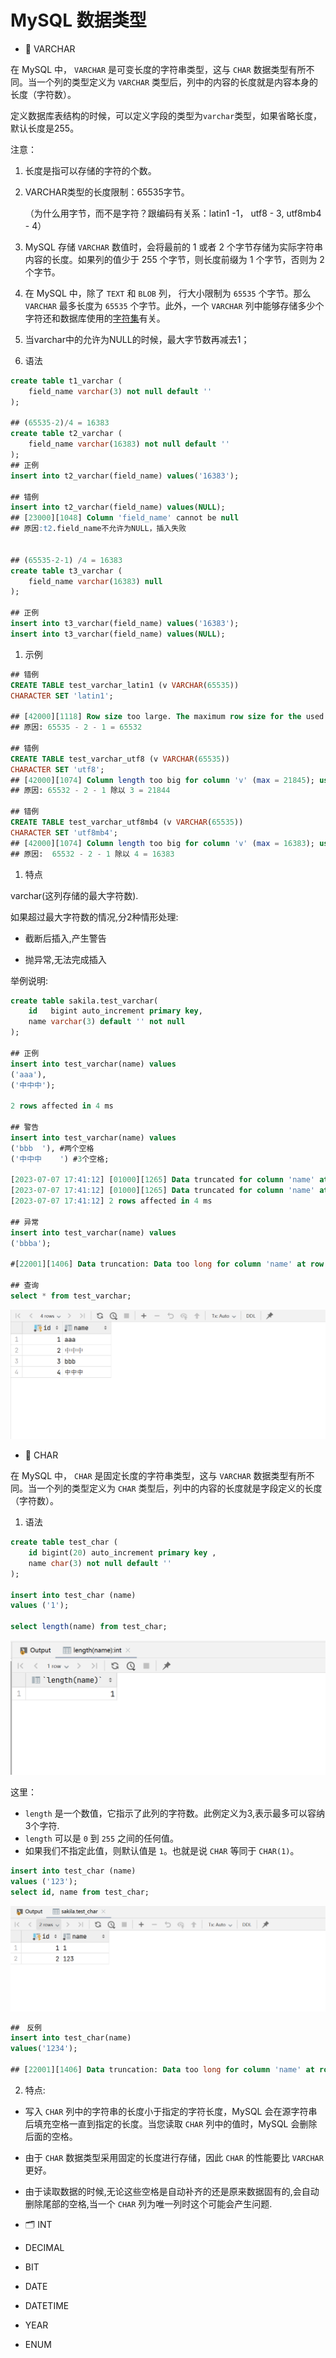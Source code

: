 # MySQL 数据类型



- :clown_face: VARCHAR 

在 MySQL 中， `VARCHAR` 是可变长度的字符串类型，这与 `CHAR` 数据类型有所不同。当一个列的类型定义为 `VARCHAR` 类型后，列中的内容的长度就是内容本身的长度（字符数）。

定义数据库表结构的时候，可以定义字段的类型为`varchar`类型，如果省略长度，默认长度是255。

注意：

1.  长度是指可以存储的字符的个数。

2.  VARCHAR类型的长度限制：65535字节。

    （为什么用字节，而不是字符？跟编码有关系：latin1 -1， utf8 - 3, utf8mb4 - 4）

3.   MySQL 存储 `VARCHAR` 数值时，会将最前的 1 或者 2 个字节存储为实际字符串内容的长度。如果列的值少于 255 个字节，则长度前缀为 1 个字节，否则为 2 个字节。 

4.  在 MySQL 中，除了 `TEXT` 和 `BLOB` 列， 行大小限制为 `65535` 个字节。那么 `VARCHAR` 最多长度为 `65535` 个字节。此外，一个 `VARCHAR` 列中能够存储多少个字符还和数据库使用的[字符集](https://www.sjkjc.com/mysql/character-set/)有关。

5.  当varchar中的允许为NULL的时候，最大字节数再减去1；

 

1.  语法

```sql
create table t1_varchar (
	field_name varchar(3) not null default ''
);

## (65535-2)/4 = 16383
create table t2_varchar (
    field_name varchar(16383) not null default ''
);
## 正例
insert into t2_varchar(field_name) values('16383');

## 错例
insert into t2_varchar(field_name) values(NULL);
## [23000][1048] Column 'field_name' cannot be null
## 原因:t2.field_name不允许为NULL，插入失败


## (65535-2-1) /4 = 16383
create table t3_varchar (
    field_name varchar(16383) null
);

## 正例
insert into t3_varchar(field_name) values('16383');
insert into t3_varchar(field_name) values(NULL);
```



1.  示例

```sql
## 错例
CREATE TABLE test_varchar_latin1 (v VARCHAR(65535))
CHARACTER SET 'latin1';

## [42000][1118] Row size too large. The maximum row size for the used table type, not counting BLOBs, is 65535. This includes storage overhead, check the manual. You have to change some columns to TEXT or BLOBs
## 原因: 65535 - 2 - 1 = 65532

## 错例
CREATE TABLE test_varchar_utf8 (v VARCHAR(65535))
CHARACTER SET 'utf8';
## [42000][1074] Column length too big for column 'v' (max = 21845); use BLOB or TEXT instead
## 原因: 65532 - 2 - 1 除以 3 = 21844

## 错例
CREATE TABLE test_varchar_utf8mb4 (v VARCHAR(65535))
CHARACTER SET 'utf8mb4';
## [42000][1074] Column length too big for column 'v' (max = 16383); use BLOB or TEXT instead
## 原因:  65532 - 2 - 1 除以 4 = 16383
```



1.  特点

varchar(这列存储的最大字符数).

如果超过最大字符数的情况,分2种情形处理:

-   截断后插入,产生警告

-   抛异常,无法完成插入

举例说明:

```sql
create table sakila.test_varchar(
    id   bigint auto_increment primary key,
    name varchar(3) default '' not null
);

## 正例
insert into test_varchar(name) values
('aaa'),
('中中中');

2 rows affected in 4 ms

## 警告
insert into test_varchar(name) values
('bbb  '), #两个空格
('中中中    ') #3个空格; 

[2023-07-07 17:41:12] [01000][1265] Data truncated for column 'name' at row 1
[2023-07-07 17:41:12] [01000][1265] Data truncated for column 'name' at row 2
[2023-07-07 17:41:12] 2 rows affected in 4 ms

## 异常
insert into test_varchar(name) values
('bbba');

#[22001][1406] Data truncation: Data too long for column 'name' at row 1

## 查询
select * from test_varchar;
```

![image-20230707174344402](imgs/image-20230707174344402.png)



- :hear_no_evil: CHAR

 在 MySQL 中， `CHAR` 是固定长度的字符串类型，这与 `VARCHAR` 数据类型有所不同。当一个列的类型定义为 `CHAR` 类型后，列中的内容的长度就是字段定义的长度（字符数）。 

1.  语法

```sql
create table test_char (
    id bigint(20) auto_increment primary key ,
    name char(3) not null default ''
);

insert into test_char (name)
values ('1');

select length(name) from test_char;

```

![image-20230707175919265](imgs/image-20230707175919265.png)

这里：

-   `length` 是一个数值，它指示了此列的字符数。此例定义为3,表示最多可以容纳3个字符.
-   `length` 可以是 `0` 到 `255` 之间的任何值。
-   如果我们不指定此值，则默认值是 `1`。也就是说 `CHAR` 等同于 `CHAR(1)`。



```sql
insert into test_char (name)
values ('123');
select id, name from test_char;
```

![image-20230707180125661](imgs/image-20230707180125661.png)

```sql
##　反例
insert into test_char(name)
values('1234');

## [22001][1406] Data truncation: Data too long for column 'name' at row 1

```

2.  特点:

-   写入 `CHAR` 列中的字符串的长度小于指定的字符长度，MySQL 会在源字符串后填充空格一直到指定的长度。当您读取 `CHAR` 列中的值时，MySQL 会删除后面的空格。

-   由于 `CHAR` 数据类型采用固定的长度进行存储，因此 `CHAR` 的性能要比 `VARCHAR` 更好。
-   由于读取数据的时候,无论这些空格是自动补齐的还是原来数据固有的,会自动删除尾部的空格,当一个 `CHAR` 列为唯一列时这个可能会产生问题.





- :card_index_dividers: INT



- DECIMAL
- BIT
- DATE
- DATETIME
- YEAR
- ENUM